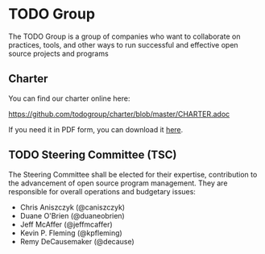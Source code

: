 # TODO Group 

The TODO Group is a group of companies who want to collaborate on practices, tools, and other ways to run successful and effective open source projects and programs

## Charter

You can find our charter online here:

https://github.com/todogroup/charter/blob/master/CHARTER.adoc

If you need it in PDF form, you can download it [here](https://github.com/todogroup/charter/blob/master/TODO%20Charter%20and%20Agreement%20v1.0.pdf).

## TODO Steering Committee (TSC)

The Steering Committee shall be elected for their expertise, contribution to the advancement of open source program management. They are responsible for overall operations and budgetary issues:

* Chris Aniszczyk (@caniszczyk)
* Duane O'Brien (@duaneobrien)
* Jeff McAffer (@jeffmcaffer)
* Kevin P. Fleming (@kpfleming)
* Remy DeCausemaker (@decause)
